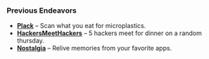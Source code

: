 ### Previous Endeavors 
- **[Plack](https://plack.io)** – Scan what you eat for microplastics.
- **[HackersMeetHackers](https://hackersmeethackers.framer.website)** – 5 hackers meet for dinner on a random thursday.
- **[Nostalgia](https://nostalgia-app.com)** – Relive memories from your favorite apps.
